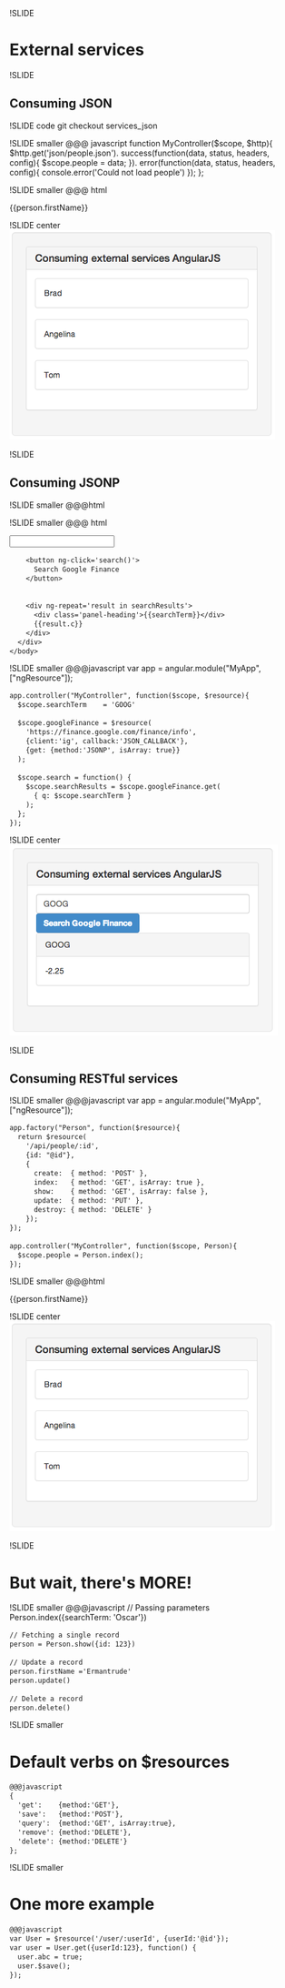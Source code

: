 !SLIDE
# External services #

!SLIDE
## Consuming JSON ##

!SLIDE code
git checkout services_json

!SLIDE smaller
    @@@ javascript
    function MyController($scope, $http){
      $http.get('json/people.json').
      success(function(data, status, headers, config){
       $scope.people = data;
      }).
      error(function(data, status, headers, config){
        console.error('Could not load people')
      });
    };

!SLIDE smaller
    @@@ html
    <body ng-app ng-controller='MyController'>
      <div ng-repeat='person in people'>
        {{person.firstName}}
      </div>
    </body>

!SLIDE center
![json](json.png)

!SLIDE
## Consuming JSONP ##

!SLIDE smaller
    @@@html
    <script src="/javascripts/angular-resource.min.js"
            type="text/javascript"></script>

!SLIDE smaller
    @@@ html
    <body ng-app="MyApp">
      <div class="panel" ng-controller='MyController'>
        <input type='text' ng-model='searchTerm'>

        <button ng-click='search()'>
          Search Google Finance
        </button>


        <div ng-repeat='result in searchResults'>
          <div class='panel-heading'>{{searchTerm}}</div>
          {{result.c}}
        </div>
      </div>
    </body>

!SLIDE smaller
    @@@javascript
    var app = angular.module("MyApp", ["ngResource"]);

    app.controller("MyController", function($scope, $resource){
      $scope.searchTerm    = 'GOOG'

      $scope.googleFinance = $resource(
        'https://finance.google.com/finance/info',
        {client:'ig', callback:'JSON_CALLBACK'},
        {get: {method:'JSONP', isArray: true}}
      );

      $scope.search = function() {
        $scope.searchResults = $scope.googleFinance.get(
          { q: $scope.searchTerm }
        );
      };
    });

!SLIDE center
![jsonp](jsonp.png)

!SLIDE
## Consuming RESTful services ##

!SLIDE smaller
    @@@javascript
    var app = angular.module("MyApp", ["ngResource"]);

    app.factory("Person", function($resource){
      return $resource(
        '/api/people/:id',
        {id: "@id"},
        {
          create:  { method: 'POST' },
          index:   { method: 'GET', isArray: true },
          show:    { method: 'GET', isArray: false },
          update:  { method: 'PUT' },
          destroy: { method: 'DELETE' }
        });
    });

    app.controller("MyController", function($scope, Person){
      $scope.people = Person.index();
    });

!SLIDE smaller
    @@@html
    <body ng-app ng-controller='MyController'>
      <div ng-repeat='person in people'>
        {{person.firstName}}
      </div>
    </body>

!SLIDE center
![json](json.png)

!SLIDE
# But wait, there's MORE! #

!SLIDE smaller
    @@@javascript
    // Passing parameters
    Person.index({searchTerm: 'Oscar'})

    // Fetching a single record
    person = Person.show({id: 123})

    // Update a record
    person.firstName ='Ermantrude'
    person.update()

    // Delete a record
    person.delete()

!SLIDE smaller
# Default verbs on $resources #
    @@@javascript
    {
      'get':    {method:'GET'},
      'save':   {method:'POST'},
      'query':  {method:'GET', isArray:true},
      'remove': {method:'DELETE'},
      'delete': {method:'DELETE'}
    };

!SLIDE smaller
# One more example #
    @@@javascript
    var User = $resource('/user/:userId', {userId:'@id'});
    var user = User.get({userId:123}, function() {
      user.abc = true;
      user.$save();
    });